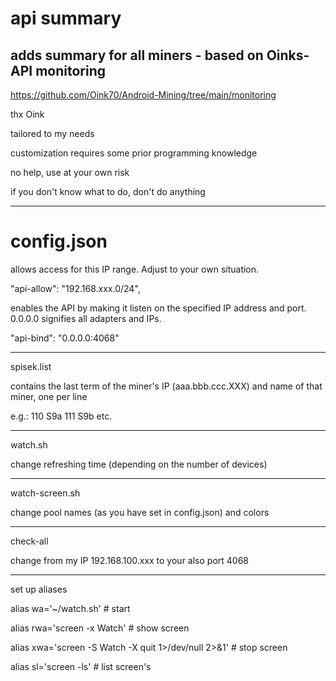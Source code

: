 # api summary
## adds summary for all miners - based on Oinks-API monitoring

https://github.com/Oink70/Android-Mining/tree/main/monitoring

thx Oink

tailored to my needs

customization requires some prior programming knowledge

no help, use at your own risk

if you don't know what to do, don't do anything

______________
# config.json

allows access for this IP range. Adjust to your own situation.

"api-allow": "192.168.xxx.0/24",

enables the API by making it listen on the specified IP address and port. 0.0.0.0 signifies all adapters and IPs.

"api-bind": "0.0.0.0:4068"

______________
spisek.list

contains the last term of the miner's IP (aaa.bbb.ccc.XXX) and name of that miner, one per line

e.g.:
110  S9a
111  S9b
etc.

______________
watch.sh

change refreshing time (depending on the number of devices)

______________
watch-screen.sh

change pool names (as you have set in config.json) and colors

______________
check-all

change from my IP 192.168.100.xxx to your also port 4068

______________
set up aliases

alias wa='~/watch.sh'                                      # start

alias rwa='screen -x Watch'                                # show screen

alias xwa='screen -S Watch -X quit 1>/dev/null 2>&1'       # stop screen

alias sl='screen -ls'                                      # list screen's
